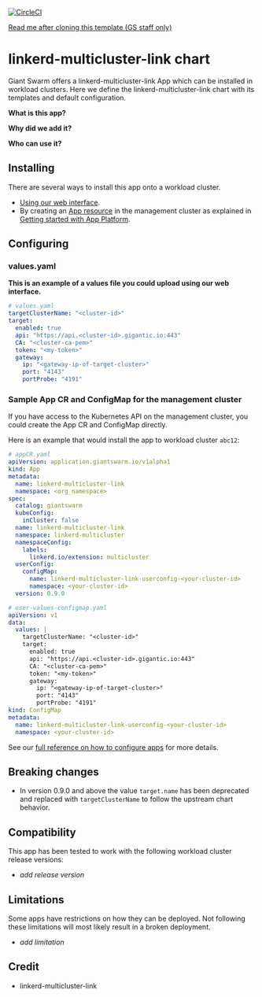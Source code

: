 [![CircleCI](https://circleci.com/gh/giantswarm/linkerd-multicluster-link.svg?style=shield)](https://circleci.com/gh/giantswarm/linkerd-multicluster-link)

[Read me after cloning this template (GS staff only)](https://intranet.giantswarm.io/docs/dev-and-releng/app-developer-processes/adding_app_to_appcatalog/)

# linkerd-multicluster-link chart

Giant Swarm offers a linkerd-multicluster-link App which can be installed in workload clusters.
Here we define the linkerd-multicluster-link chart with its templates and default configuration.

**What is this app?**

**Why did we add it?**

**Who can use it?**

## Installing

There are several ways to install this app onto a workload cluster.

- [Using our web interface](https://docs.giantswarm.io/ui-api/web/app-platform/#installing-an-app).
- By creating an [App resource](https://docs.giantswarm.io/ui-api/management-api/crd/apps.application.giantswarm.io/) in the management cluster as explained in [Getting started with App Platform](https://docs.giantswarm.io/app-platform/getting-started/).

## Configuring

### values.yaml

**This is an example of a values file you could upload using our web interface.**

```yaml
# values.yaml
targetClusterName: "<cluster-id>"
target:
  enabled: true
  api: "https://api.<cluster-id>.gigantic.io:443"
  CA: "<cluster-ca-pem>"
  token: "<my-token>"
  gateway:
    ip: "<gateway-ip-of-target-cluster>"
    port: "4143"
    portProbe: "4191"
```

### Sample App CR and ConfigMap for the management cluster

If you have access to the Kubernetes API on the management cluster, you could create
the App CR and ConfigMap directly.

Here is an example that would install the app to
workload cluster `abc12`:

```yaml
# appCR.yaml
apiVersion: application.giantswarm.io/v1alpha1
kind: App
metadata:
  name: linkerd-multicluster-link
  namespace: <org_namespace>
spec:
  catalog: giantswarm
  kubeConfig:
    inCluster: false
  name: linkerd-multicluster-link
  namespace: linkerd-multicluster
  namespaceConfig:
    labels:
      linkerd.io/extension: multicluster
  userConfig:
    configMap:
      name: linkerd-multicluster-link-userconfig-<your-cluster-id>
      namespace: <your-cluster-id>
  version: 0.9.0
```

```yaml
# user-values-configmap.yaml
apiVersion: v1
data:
  values: |
    targetClusterName: "<cluster-id>"
    target:
      enabled: true
      api: "https://api.<cluster-id>.gigantic.io:443"
      CA: "<cluster-ca-pem>"
      token: "<my-token>"
      gateway:
        ip: "<gateway-ip-of-target-cluster>"
        port: "4143"
        portProbe: "4191"
kind: ConfigMap
metadata:
  name: linkerd-multicluster-link-userconfig-<your-cluster-id>
  namespace: <your-cluster-id>
```

See our [full reference on how to configure apps](https://docs.giantswarm.io/app-platform/app-configuration/) for more details.

## Breaking changes

- In version 0.9.0 and above the value `target.name` has been deprecated and replaced with `targetClusterName` to follow the upstream chart behavior.

## Compatibility

This app has been tested to work with the following workload cluster release versions:

- _add release version_

## Limitations

Some apps have restrictions on how they can be deployed.
Not following these limitations will most likely result in a broken deployment.

- _add limitation_

## Credit

- linkerd-multicluster-link
